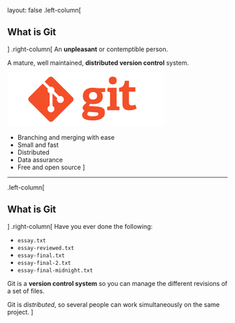 layout: false
.left-column[
## What is Git
]
.right-column[
  An **unpleasant** or contemptible person.

  A mature, well maintained, **distributed version control** system.

  ![Default-aligned image](images/gitlogo.png)

- Branching and merging with ease
- Small and fast
- Distributed
- Data assurance
- Free and open source
]

---
.left-column[
## What is Git
]
.right-column[
Have you ever done the following:
* `essay.txt`
* `essay-reviewed.txt`
* `essay-final.txt`
* `essay-final-2.txt`
* `essay-final-midnight.txt`

Git is a **version control system** so you can manage the different
revisions of a set of files.

Git is *distributed*, so several people can work simultaneously on the same
project.
]
